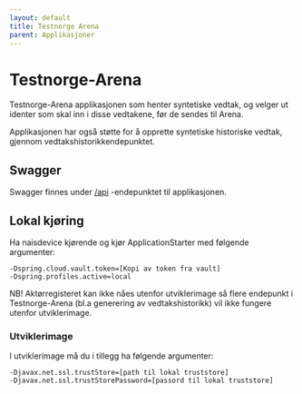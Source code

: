```yaml
---
layout: default
title: Testnorge Arena
parent: Applikasjoner
---
```


# Testnorge-Arena

Testnorge-Arena applikasjonen som henter syntetiske vedtak, og velger ut identer som skal inn i disse vedtakene, før de sendes til Arena.

Applikasjonen har også støtte for å opprette syntetiske historiske vedtak, gjennom vedtakshistorikkendepunktet.

## Swagger
Swagger finnes under [/api](https://testnorge-arena.nais.preprod.local/api) -endepunktet til applikasjonen.

## Lokal kjøring
Ha naisdevice kjørende og kjør ApplicationStarter med følgende argumenter:
```
-Dspring.cloud.vault.token=[Kopi av token fra vault]
-Dspring.profiles.active=local
```

NB! Aktørregisteret kan ikke nåes utenfor utviklerimage så flere endepunkt i Testnorge-Arena (bl.a generering av vedtakshistorikk) vil ikke 
fungere utenfor utviklerimage.

### Utviklerimage
I utviklerimage må du i tillegg ha følgende argumenter:
 ```
 -Djavax.net.ssl.trustStore=[path til lokal truststore]
 -Djavax.net.ssl.trustStorePassword=[passord til lokal truststore]
 ```
